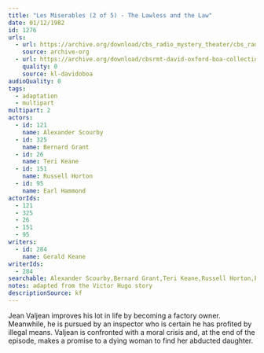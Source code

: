 ```yaml
---
title: "Les Miserables (2 of 5) - The Lawless and the Law"
date: 01/12/1982
id: 1276
urls: 
  - url: https://archive.org/download/cbs_radio_mystery_theater/cbs_radio_mystery_theater-1251-1300.zip/cbs_radio_mystery_theater-1251-1300%2Fcbsrmt_1276_les_miserables_2_the_lawless_and_the_law.mp3
    source: archive-org
  - url: https://archive.org/download/cbsrmt-david-oxford-boa-collection/CBSRMT-820112-1276-Les-Miserables,-Part-II---The-Lawless-and-the-Law-(32-22)-[2007]-{BoA}.mp3
    quality: 0
    source: kl-davidoboa
audioQuality: 0
tags: 
  - adaptation
  - multipart
multipart: 2
actors:  
  - id: 121
    name: Alexander Scourby  
  - id: 325
    name: Bernard Grant  
  - id: 26
    name: Teri Keane  
  - id: 151
    name: Russell Horton  
  - id: 95
    name: Earl Hammond
actorIds:  
  - 121  
  - 325  
  - 26  
  - 151  
  - 95
writers:  
  - id: 284
    name: Gerald Keane
writerIds:  
  - 284
searchable: Alexander Scourby,Bernard Grant,Teri Keane,Russell Horton,Earl Hammond Gerald Keane
notes: adapted from the Victor Hugo story
descriptionSource: kf
---
```

Jean Valjean improves his lot in life by becoming a factory owner. Meanwhile, he is pursued by an inspector who is certain he has profited by illegal means. Valjean is confronted with a moral crisis and, at the end of the episode, makes a promise to a dying woman to find her abducted daughter.